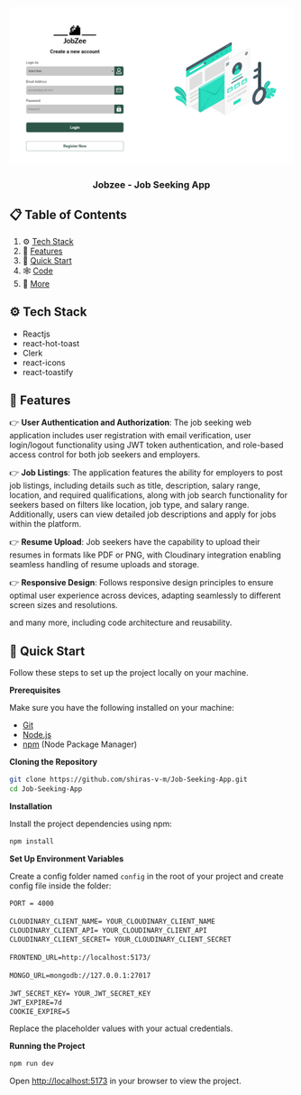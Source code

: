 <div align="center">
  <br />
    <a href="job-seeking-app-scrennshot.png" target="_blank">
      <img src="job-seeking-app-scrennshot.png" alt="Project Banner">
    </a>
  
  <br />

  <!-- <div>
    <img src="https://img.shields.io/badge/-TypeScript-black?style=for-the-badge&logoColor=white&logo=typescript&color=3178C6" alt="typescript" />
    <img src="https://img.shields.io/badge/-Next_JS-black?style=for-the-badge&logoColor=white&logo=nextdotjs&color=000000" alt="nextdotjs" />
    <img src="https://img.shields.io/badge/-Tailwind_CSS-black?style=for-the-badge&logoColor=white&logo=tailwindcss&color=06B6D4" alt="tailwindcss" />
  </div> -->

  <h3 align="center">Jobzee - Job Seeking App</h3>

</div>

## 📋 <a name="table">Table of Contents</a>

1. ⚙️ [Tech Stack](#tech-stack)
2. 🔋 [Features](#features)
3. 🤸 [Quick Start](#quick-start)
4. 🕸️ [Code](#snippets)
5. 🚀 [More](#more)


## <a name="tech-stack">⚙️ Tech Stack</a>

- Reactjs
- react-hot-toast
- Clerk
- react-icons
- react-toastify

## <a name="features">🔋 Features</a>


👉 **User Authentication and Authorization**: The job seeking web application includes user registration with email verification, user login/logout functionality using JWT token authentication, and role-based access control for both job seekers and employers.

👉 **Job Listings**: The application features the ability for employers to post job listings, including details such as title, description, salary range, location, and required qualifications, along with job search functionality for seekers based on filters like location, job type, and salary range. Additionally, users can view detailed job descriptions and apply for jobs within the platform.

👉 **Resume Upload**: Job seekers have the capability to upload their resumes in formats like PDF or PNG, with Cloudinary integration enabling seamless handling of resume uploads and storage.

👉 **Responsive Design**: Follows responsive design principles to ensure optimal user experience across devices, adapting seamlessly to different screen sizes and resolutions.

and many more, including code architecture and reusability. 

## <a name="quick-start">🤸 Quick Start</a>

Follow these steps to set up the project locally on your machine.

**Prerequisites**

Make sure you have the following installed on your machine:

- [Git](https://git-scm.com/)
- [Node.js](https://nodejs.org/en)
- [npm](https://www.npmjs.com/) (Node Package Manager)

**Cloning the Repository**

```bash
git clone https://github.com/shiras-v-m/Job-Seeking-App.git
cd Job-Seeking-App
```

**Installation**

Install the project dependencies using npm:

```bash
npm install
```

**Set Up Environment Variables**

Create a config folder named `config` in the root of your project and create config file inside the folder:

```config
PORT = 4000

CLOUDINARY_CLIENT_NAME= YOUR_CLOUDINARY_CLIENT_NAME
CLOUDINARY_CLIENT_API= YOUR_CLOUDINARY_CLIENT_API
CLOUDINARY_CLIENT_SECRET= YOUR_CLOUDINARY_CLIENT_SECRET

FRONTEND_URL=http://localhost:5173/

MONGO_URL=mongodb://127.0.0.1:27017

JWT_SECRET_KEY= YOUR_JWT_SECRET_KEY 
JWT_EXPIRE=7d
COOKIE_EXPIRE=5

```

Replace the placeholder values with your actual credentials.

**Running the Project**

```bash
npm run dev
```

Open [http://localhost:5173](http://localhost:5173) in your browser to view the project.

